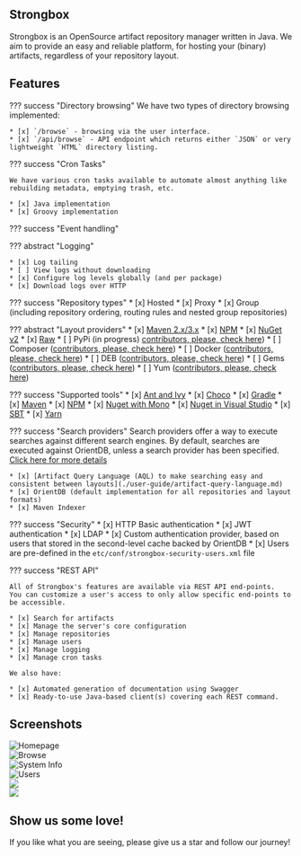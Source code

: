 ## Strongbox

Strongbox is an OpenSource artifact repository manager written in Java. We aim to provide an easy and reliable platform, 
for hosting your (binary) artifacts, regardless of your repository layout.

## Features 

??? success "Directory browsing"
    We have two types of directory browsing implemented:  

    * [x] `/browse` - browsing via the user interface. 
    * [x] `/api/browse` - API endpoint which returns either `JSON` or very lightweight `HTML` directory listing.

??? success "Cron Tasks"
    
    We have various cron tasks available to automate almost anything like rebuilding metadata, emptying trash, etc.
    
    * [x] Java implementation
    * [x] Groovy implementation

??? success "Event handling"
    

??? abstract "Logging"
  
    * [x] Log tailing
    * [ ] View logs without downloading
    * [x] Configure log levels globally (and per package)
    * [x] Download logs over HTTP 
  
??? success "Repository types" 
    * [x] Hosted
    * [x] Proxy
    * [x] Group (including repository ordering, routing rules and nested group repositories)


??? abstract "Layout providers" 
    * [x] [Maven 2.x/3.x](./developer-guide/layout-providers/maven-2-layout-provider.md)
    * [x] [NPM](./developer-guide/layout-providers/npm-layout-provider.md)
    * [x] [NuGet v2](./developer-guide/layout-providers/nuget-layout-provider.md)
    * [x] [Raw](./developer-guide/layout-providers/raw-layout-provider.md)
    * [ ] PyPi (in progress) [contributors, please, check here](https://github.com/strongbox/strongbox/issues/807))
    * [ ] Composer ([contributors, please, check here](https://github.com/strongbox/strongbox/issues/872))
    * [ ] Docker ([contributors, please, check here](https://github.com/strongbox/strongbox/issues/817))
    * [ ] DEB ([contributors, please, check here](https://github.com/strongbox/strongbox/issues/861))
    * [ ] Gems ([contributors, please, check here](https://github.com/strongbox/strongbox/issues/829))
    * [ ] Yum ([contributors, please, check here](https://github.com/strongbox/strongbox/issues/845))

??? success "Supported tools"
    * [x] [Ant and Ivy](./user-guide/tool-integration/ant-ivy-example.md)
    * [x] [Choco](./user-guide/tool-integration/nuget-chocolatey-example.md)
    * [x] [Gradle](./user-guide/tool-integration/gradle-example.md)
    * [x] [Maven](./user-guide/tool-integration/maven-example.md)
    * [x] [NPM](./user-guide/tool-integration/npm-example.md)
    * [x] [Nuget with Mono](./user-guide/tool-integration/nuget-mono-example.md)
    * [x] [Nuget in Visual Studio](./user-guide/tool-integration/nuget-visual-studio-example.md)
    * [x] [SBT](./user-guide/tool-integration/sbt-example.md)
    * [x] [Yarn](./user-guide/tool-integration/yarn-example.md)


??? success "Search providers" 
    Search providers offer a way to execute searches against different search engines. By default, searches are executed 
    against OrientDB, unless a search provider has been specified. [Click here for more details](./developer-guide/search-providers.md)

    * [x] [Artifact Query Language (AQL) to make searching easy and consistent between layouts](./user-guide/artifact-query-language.md)
    * [x] OrientDB (default implementation for all repositories and layout formats)
    * [x] Maven Indexer


??? success "Security"
    * [x] HTTP Basic authentication
    * [x] JWT authentication
    * [x] LDAP
    * [x] Custom authentication provider, based on users that stored in the second-level cache backed by OrientDB
    * [x] Users are pre-defined in the `etc/conf/strongbox-security-users.xml` file


??? success "REST API"

    All of Strongbox's features are available via REST API end-points. 
    You can customize a user's access to only allow specific end-points to be accessible.

    * [x] Search for artifacts
    * [x] Manage the server's core configuration
    * [x] Manage repositories
    * [x] Manage users
    * [x] Manage logging
    * [x] Manage cron tasks  
      
    We also have:  

    * [x] Automated generation of documentation using Swagger
    * [x] Ready-to-use Java-based client(s) covering each REST command.

## Screenshots

<div class="gallery">
    <div class="gallery-item">
        <img class="gallery-image" src="./assets/screenshots/01-homepage.png" alt="Homepage" data-zoomable="true">
    </div>  
    <div class="gallery-item">
        <img class="gallery-image" src="./assets/screenshots/02-browse.png" alt="Browse" data-zoomable="true">
    </div>  
    <div class="gallery-item">
        <img class="gallery-image" src="./assets/screenshots/03-system-info.png" alt="System Info" data-zoomable="true">
    </div>  
    <div class="gallery-item">
        <img class="gallery-image" src="./assets/screenshots/04-users.png" alt="Users" data-zoomable="true">
    </div>  
    <div class="gallery-item">
        <img class="gallery-image" src="./assets/screenshots/05-system-info-env-vars.png" data-zoomable="true"/>
    </div>    
    <div class="gallery-item">
        <img class="gallery-image" src="./assets/screenshots/06-storage-view.png" data-zoomable="true"/>
    </div>
</div>

## Show us some love!

If you like what you are seeing, please give us a star and follow our journey!  
